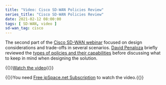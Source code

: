 ```yaml
---
title: "Video: Cisco SD-WAN Policies Review"
series_title: "Cisco SD-WAN Policies Review"
date: 2021-02-12 08:00:00
tags: [ SD-WAN, video ]
sd-wan_tag: cisco
---
```

The second part of the [Cisco SD-WAN webinar](https://www.ipspace.net/Cisco_SD-WAN_Foundations_and_Design_Aspects) focused on design considerations and trade-offs in several scenarios. [David Penaloza](https://www.ipspace.net/Author:David_Pe%C3%B1aloza_Seijas) briefly reviewed the [types of policies and their capabilities](https://my.ipspace.net/bin/get/CiscoSDWAN/7%20-%20Policies%20review.mp4?doccode=CiscoSDWAN) before discussing what to keep in mind when designing the solution.

{{<jump>}}[Watch the video](https://my.ipspace.net/bin/get/CiscoSDWAN/7%20-%20Policies%20review.mp4?doccode=CiscoSDWAN){{</jump>}}

{{<note free>}}You need [Free ipSpace.net Subscription](https://www.ipspace.net/Subscription/Free) to watch the video.{{</note>}}
